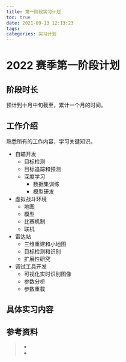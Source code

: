 ```yaml
---
title: 第一阶段实习计划
toc: true
date: 2021-09-13 12:13:23
tags:
categories: 实习计划
---
```


# 2022 赛季第一阶段计划

## 阶段时长

预计到十月中旬截至，累计一个月的时间。

## 工作介绍

熟悉所有的工作内容，学习关键知识。

- 自瞄开发
  - 目标检测
  - 目标追踪和预测
  - 深度学习
    - 数据集训练
    - 模型研发
- 虚拟战斗环境
  - 地图
  - 模型
  - 比赛机制
  - 联机
- 雷达站
  - 三维重建和小地图
  - 目标检测和识别
  - 扩展性研究
- 调试工具开发
  - 可视化实时识别图像
  - 参数分析
  - 参数重载

## 具体实习内容


## 参考资料

> - []()
> - []()
